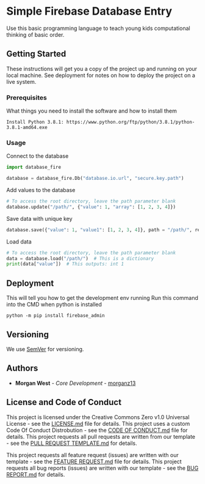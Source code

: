 # Simple Firebase Database Entry

Use this basic programming language to teach young kids computational thinking of basic order.

## Getting Started

These instructions will get you a copy of the project up and running on your local machine. See deployment for notes on how to deploy the project on a live system.

### Prerequisites

What things you need to install the software and how to install them

```
Install Python 3.8.1: https://www.python.org/ftp/python/3.8.1/python-3.8.1-amd64.exe
```

### Usage

Connect to the database
```python
import database_fire

database = database_fire.Db("database.io.url", "secure.key.path")
```

Add values to the database
```python
# To access the root directory, leave the path parameter blank
database.update("/path/", {"value": 1, "array": [1, 2, 3, 4]})
```

Save data with unique key
```python
database.save({"value": 1, "value1": [1, 2, 3, 4]}, path = "/path/", ret=True)
```

Load data
```python
# To access the root directory, leave the path parameter blank
data = database.load("/path/")  # This is a dictionary
print(data["value"])  # This outputs: int 1
```

## Deployment

This will tell you how to get the development env running
Run this command into the CMD when python is installed

```
python -m pip install firebase_admin
```

## Versioning

We use [SemVer](http://semver.org/) for versioning.

## Authors

* **Morgan West** - *Core Development* - [morganz13](https://github.com/morganzwest)

## License and Code of Conduct

This project is licensed under the Creative Commons Zero v1.0 Universal License - see the [LICENSE.md](LICENSE.md) file for details.
This project uses a custom Code Of Conduct Distrobution - see the [CODE OF CONDUCT.md](docs/CODE_OF_CONDUCT.md) file for details.
This project requests all pull requests are written from our template - see the [PULL REQUEST TEMPLATE.md](docs/pull_request_template.md) for details.

This project requests all feature request (issues) are written with our template - see the [FEATURE REQUEST.md](.github/ISSUE_TEMPLATE/feature_request.md) file for details.
This project requests all bug reports (issues) are written with our template - see the [BUG REPORT.md](.github/ISSUE_TEMPLATE/bug_report.md) for details.
